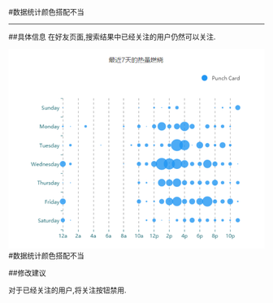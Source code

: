 #数据统计颜色搭配不当

---

##具体信息
在好友页面,搜索结果中已经关注的用户仍然可以关注.

![](/assets/数据统计颜色搭配.png)#数据统计颜色搭配不当



##修改建议

对于已经关注的用户,将关注按钮禁用.
